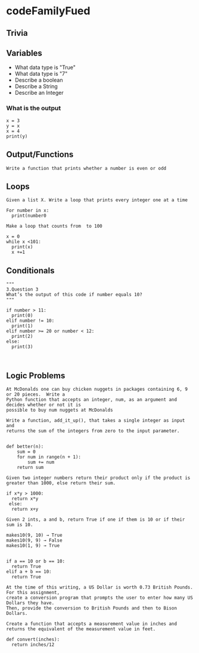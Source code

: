 # codeFamilyFued

## Trivia



## Variables
- What data type is "True"
- What data type is "7"
- Describe a boolean
- Describe a String
- Describe an Integer


### What is the output
```
x = 3
y = x
x = 4
print(y)
```

## Output/Functions
```
Write a function that prints whether a number is even or odd
```

## Loops
```
Given a list X. Write a loop that prints every integer one at a time

For number in x:
  print(number0
```

```
Make a loop that counts from  to 100

x = 0
while x <101:
  print(x)
  x +=1
```

## Conditionals
```
"""
3.Question 3
What’s the output of this code if number equals 10?
"""

if number > 11: 
  print(0)
elif number != 10:
  print(1)
elif number >= 20 or number < 12:
  print(2)
else:
  print(3)
  
```
```

```
## Logic Problems
```
At McDonalds one can buy chicken nuggets in packages containing 6, 9 or 20 pieces.  Write a 
Python function that accepts an integer, num, as an argument and decides whether or not it is 
possible to buy num nuggets at McDonalds
```
```
Write a function, add_it_up(), that takes a single integer as input and 
returns the sum of the integers from zero to the input parameter.


def better(n):
    sum = 0
    for num in range(n + 1):
        sum += num
    return sum
```
```
Given two integer numbers return their product only if the product is greater than 1000, else return their sum.

if x*y > 1000:
  return x*y
 else:
  return x+y
```

```
Given 2 ints, a and b, return True if one if them is 10 or if their sum is 10.

makes10(9, 10) → True
makes10(9, 9) → False
makes10(1, 9) → True


if a == 10 or b == 10:
  return True
elif a + b == 10:
  return True
```
```
At the time of this writing, a US Dollar is worth 0.73 British Pounds. For this assignment, 
create a conversion program that prompts the user to enter how many US Dollars they have. 
Then, provide the conversion to British Pounds and then to Bison Dollars.
```

```
Create a function that accepts a measurement value in inches and returns the equivalent of the measurement value in feet.

def convert(inches):
  return inches/12
```
```


```
